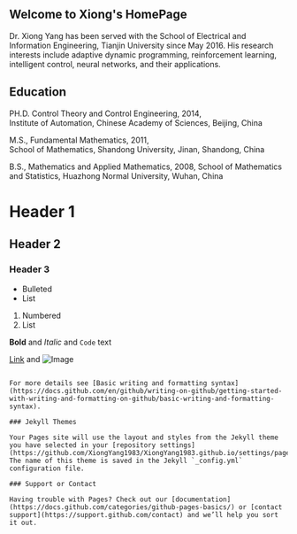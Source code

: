 ## Welcome to Xiong's HomePage

Dr. Xiong Yang has been served with the School of Electrical and Information Engineering, Tianjin University since May 2016. His
research interests include adaptive dynamic programming, reinforcement learning, intelligent control,  neural networks, and their applications.

## Education

 PH.D.   Control Theory and Control Engineering, 2014,  
         Institute of Automation, Chinese Academy of Sciences, Beijing, China
         
 M.S.,   Fundamental Mathematics, 2011,   
         School of Mathematics, Shandong University, Jinan, Shandong, China
         
 B.S.,   Mathematics and Applied Mathematics, 2008,
         School of Mathematics and Statistics, Huazhong Normal University, Wuhan, China

# Header 1
## Header 2
### Header 3

- Bulleted
- List

1. Numbered
2. List

**Bold** and _Italic_ and `Code` text

[Link](url) and ![Image](src)
```

For more details see [Basic writing and formatting syntax](https://docs.github.com/en/github/writing-on-github/getting-started-with-writing-and-formatting-on-github/basic-writing-and-formatting-syntax).

### Jekyll Themes

Your Pages site will use the layout and styles from the Jekyll theme you have selected in your [repository settings](https://github.com/XiongYang1983/XiongYang1983.github.io/settings/pages). The name of this theme is saved in the Jekyll `_config.yml` configuration file.

### Support or Contact

Having trouble with Pages? Check out our [documentation](https://docs.github.com/categories/github-pages-basics/) or [contact support](https://support.github.com/contact) and we’ll help you sort it out.
